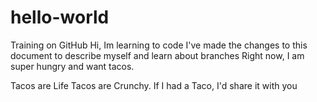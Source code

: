 # hello-world
Training on GitHub
Hi, Im learning to code
I've made the changes to this document to describe myself and learn about branches
Right now, I am super hungry and want tacos. 

Tacos are Life 
Tacos are Crunchy.
If I had a Taco, I'd share it with you
